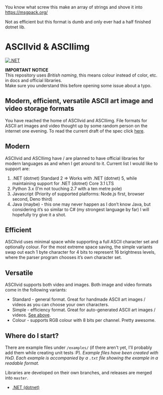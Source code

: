 You know what screw this make an array of strings and shove it into https://msgpack.org/

Not as efficient but this format is dumb and only ever had a half finished dotnet lib.

# ASCIIvid & ASCIIimg
[![.NET](https://github.com/cainy-a/ASCIIvid/actions/workflows/dotnet.yml/badge.svg)](https://github.com/cainy-a/ASCIIvid/actions/workflows/dotnet.yml)

**IMPORTANT NOTICE**  
This repository uses *British naming*, this means colour instead of color, etc. in docs and official libraries.  
Make sure you understand this before opening some issue about a typo.
## Modern, efficient, versatile ASCII art image and video storage formats
You have reached the home of ASCIIvid and ASCIIimg. File formats for ASCII art images and video thought up by some random person on the internet one evening. To read the current draft of the spec click [here](https://github.com/cainy-a/ASCIIvid/blob/master/spec.md).
## Modern
ASCIIvid and ASCIIimg have / are planned to have official libraries for modern languages as and when I get around to it. Current list I would like to support are:
1. .NET (dotnet) Standard 2 => Works with .NET (dotnet) 5, while maintaining support for .NET (dotnet) Core 3.1 LTS
2. Python 3.x (I’m not touching 2.7 with a ten metre pole)
3. Javascript (Priority of supported platforms: Node.js first, browser second, Deno third)
4. Java (maybe) - this one may never happen as I don’t know Java, but considering it’s so similar to C# (my strongest language by far) I will hopefully try give it a shot.
## Efficient
ASCIIvid uses minimal space while supporting a full ASCII character set and optionally colour. For the most extreme space saving, the simple variants swap out each 1 byte character for 4 bits to represent 16 brightness levels, where the parser program chooses it’s own character set.
## Versatile
ASCIIvid supports both video and images. Both image and video formats come in the following variants:
- Standard - general format. Great for handmade ASCII art images / videos as you can choose your own characters.
- Simple - efficiency format. Great for auto-generated ASCII art images / videos. [See above](#efficient).
- Colour - supports RGB colour with 8 bits per channel. Pretty awesome.
## Where do I start?
There are example files under `/examples/` (if there aren't yet, I'll probably add them while creating unit tests :P). *Example files have been created with HxD. Each example is accompanied by a `.txt` file showing the example in a readable format.*

Libraries are developed on their own branches, and releases are merged into `master`.

- [.NET (dotnet)](https://github.com/cainy-a/ASCIIvid/tree/dotnet-develop/lib/AsciiVid.NET)
